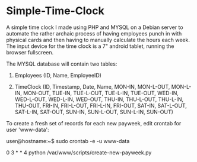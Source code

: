 # Simple-Time-Clock
A simple time clock I made using PHP and MYSQL on a Debian server to automate the rather archaic process of having employees punch in with physical cards and then having to manually calculate the hours each week. The input device for the time clock is a 7" android tablet, running the browser fullscreen.


The MYSQL database will contain two tables:

1. Employees (ID, Name, EmployeeID)

2. TimeClock (ID, Timestamp, Date, Name, MON-IN, MON-L-OUT, MON-L-IN, MON-OUT, TUE-IN, TUE-L-OUT, TUE-L-IN, TUE-OUT, WED-IN, WED-L-OUT, WED-L-IN, WED-OUT, THU-IN, THU-L-OUT, THU-L-IN, THU-OUT, FRI-IN, FRI-L-OUT, FRI-L-IN, FRI-OUT, SAT-IN, SAT-L-OUT, SAT-L-IN, SAT-OUT, SUN-IN, SUN-L-OUT, SUN-L-IN, SUN-OUT)


To create a fresh set of records for each new payweek, edit crontab for user 'www-data':

user@hostname:~$ sudo crontab -e -u www-data

0 3 * * 4 python /var/www/scripts/create-new-payweek.py
